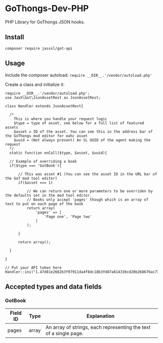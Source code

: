 # GoThongs-Dev-PHP

PHP Library for GoThongs JSON hooks.

## Install
`composer require jasxsl/got-api`

## Usage

Include the composer autoload: `require __DIR__.'/vendor/autoload.php'`

Create a class and initialize it:

```
require __DIR__.'/vendor/autoload.php';
use JasX\Got\JsonAssetRest as JsonAssetRest;

class Handler extends JsonAssetRest{

  /*
    This is where you handle your request logic
    $type = type of asset, see below for a full list of featured assets
    $asset = ID of the asset. You can see this in the address bar of the GoThongs mod editor for eahc asset
    $uuid = (Not always present) An SL UUID of the agent making the request 
  */
  static function onCall($type, $asset, $uuid){ 
        
  // Example of overriding a book
  if($type === 'GotBook'){

      // This was asset #1 (You can see the asset ID in the URL bar of the GoT mod tool editor)
      if($asset === 1)
        
          // We can return one or more parameters to be overriden by the defaults set in the mod tool editor.
          // Books only accept 'pages' though which is an array of text to put on each page of the book
          return array(
              'pages' => [
                  'Page one', 'Page two'
              ]
          );

      }

      return array(); 
    
  }

}

// Put your API token here
Handler::ini("1.47d81e2682b3f97911da4f8dc18b3fd87a614338cd20b268676ac73dd9758");
```

## Accepted types and data fields

### GotBook

| Field ID | Type | Explanation |
| --- | --- | --- |
| pages | array | An array of strings, each representing the text of a single page. |
